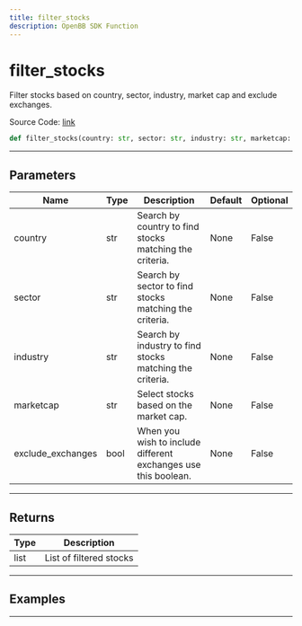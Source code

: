 ```yaml
---
title: filter_stocks
description: OpenBB SDK Function
---
```


# filter_stocks

Filter stocks based on country, sector, industry, market cap and exclude exchanges.

Source Code: [link](https://github.com/OpenBB-finance/OpenBBTerminal/tree/main/openbb_terminal/stocks/sector_industry_analysis/financedatabase_model.py#L109)

```python
def filter_stocks(country: str, sector: str, industry: str, marketcap: str, exclude_exchanges: bool) -> list
```
---

## Parameters

| Name | Type | Description | Default | Optional |
| ---- | ---- | ----------- | ------- | -------- |
| country | str | Search by country to find stocks matching the criteria. | None | False |
| sector | str | Search by sector to find stocks matching the criteria. | None | False |
| industry | str | Search by industry to find stocks matching the criteria. | None | False |
| marketcap | str | Select stocks based on the market cap. | None | False |
| exclude_exchanges | bool | When you wish to include different exchanges use this boolean. | None | False |

---

## Returns

| Type | Description |
| ---- | ----------- |
| list | List of filtered stocks |

---

## Examples

---

